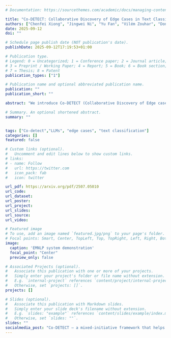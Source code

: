 ```yaml
---
# Documentation: https://sourcethemes.com/academic/docs/managing-content/

title: "Co-DETECT: Collaborative Discovery of Edge Cases in Text Classification?"
authors: ["Chenfei Xiong", "Jingwei Ni", "Yu Fan", "Vilém Zouhar", "Donya Rooein", "Lorena Calvo-Bartolomé", "Alexander Hoyle", "Zhijing Jin"," Mrinmaya Sachan", "Markus Leippold", "Dirk Hovy", "Mennatallah El-Assady", "Elliott Ash"]
date: 2025-09-12
doi: ""

# Schedule page publish date (NOT publication's date).
publishDate: 2025-09-12T17:19:53+01:00

# Publication type.
# Legend: 0 = Uncategorized; 1 = Conference paper; 2 = Journal article;
# 3 = Preprint / Working Paper; 4 = Report; 5 = Book; 6 = Book section;
# 7 = Thesis; 8 = Patent
publication_types: ["1"]

# Publication name and optional abbreviated publication name.
publication: ""
publication_short: ""

abstract: "We introduce Co-DETECT (Collaborative Discovery of Edge cases in TExt ClassificaTion), a novel mixed-initiative annotation framework that integrates human expertise with automatic annotation guided by large language models (LLMs). Co-DETECT starts with an initial, sketch-level codebook and dataset provided by a domain expert, then leverages the LLM to annotate the data and identify edge cases that are not well described by the initial codebook. Specifically, Co-DETECT flags challenging examples, induces high-level, generalizable descriptions of edge cases, and assists user in incorporating edge case handling rules to improve the codebook. This iterative process enables more effective handling of nuanced phenomena through compact, generalizable annotation rules. Extensive user study, qualitative and quantitative analyses prove the effectiveness of Co-DETECT."

# Summary. An optional shortened abstract.
summary: ""


tags: ["Co-detect","LLMs", "edge cases", "text classification"]
categories: []
featured: false

# Custom links (optional).
#   Uncomment and edit lines below to show custom links.
# links:
# - name: Follow
#   url: https://twitter.com
#   icon_pack: fab
#   icon: twitter

url_pdf: https://arxiv.org/pdf/2507.05010
url_code: 
url_dataset:
url_poster:
url_project:
url_slides:
url_source:
url_video:

# Featured image
# To use, add an image named `featured.jpg/png` to your page's folder.
# Focal points: Smart, Center, TopLeft, Top, TopRight, Left, Right, BottomLeft, Bottom, BottomRight.
image:
  caption: 'EMNLP system demonstration'
  focal_point: "Center"
  preview_only: false

# Associated Projects (optional).
#   Associate this publication with one or more of your projects.
#   Simply enter your project's folder or file name without extension.
#   E.g. `internal-project` references `content/project/internal-project/index.md`.
#   Otherwise, set `projects: []`.
projects: []

# Slides (optional).
#   Associate this publication with Markdown slides.
#   Simply enter your slide deck's filename without extension.
#   E.g. `slides: "example"` references `content/slides/example/index.md`.
#   Otherwise, set `slides: ""`.
slides: ""
socialmedia_post: "Co-DETECT – a mixed-initiative framework that helps domain experts + LLMs team up to discover & handle edge cases in text classification. Start with a basic codebook → let the model flag uncertain cases → cluster & generalize rules. Improves both codebooks & classification performance."
---
```

